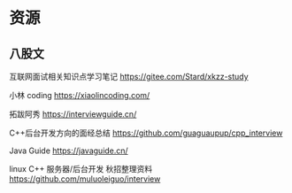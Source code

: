 # 资源

## 八股文

互联网面试相关知识点学习笔记 <https://gitee.com/Stard/xkzz-study>

小林 coding <https://xiaolincoding.com/>

拓跋阿秀 <https://interviewguide.cn/>

C++后台开发方向的面经总结 <https://github.com/guaguaupup/cpp_interview>

Java Guide <https://javaguide.cn/>

linux C++ 服务器/后台开发 秋招整理资料 <https://github.com/muluoleiguo/interview>
